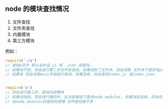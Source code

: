 ## node 的模块查找情况

1. 文件查找
2. 文件夹查找
3. 内置模块
4. 第三方模块

例如：

```js
require('./a')
// 查找a文件 默认会补全.js 和 .json 来查找，
// 如果找不到，则会进行第二步文件夹查找。如果找到了文件夹，则会读取 文件夹下是否有package.json
// 如果有 则会读取main字段进行查找，如果没有，则会查找index.js 或index.json


require('a')
// 则会进行第三步，查找内部模块
// 如果没找到，则会进行第四步，在当前路径下查找node_modules, 如果当前没有，则会向上一级查找，直到根目录
// 在node_modules的查找的逻辑 文件查找差不多

```